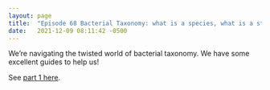 ```yaml
---
layout: page
title:  "Episode 68 Bacterial Taxonomy: what is a species, what is a strain? part 2"
date:   2021-12-09 08:11:42 -0500
---
```


We’re navigating the twisted world of bacterial taxonomy. We have some excellent guides to help us!

See [part 1 here](/_posts/2021-11-25-67_bacterial_taxonomy_what_is.md).


